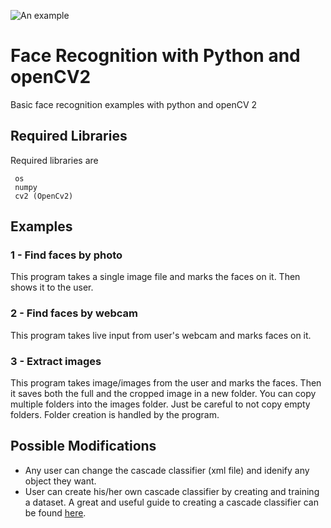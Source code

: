 ![An example](https://i.ibb.co/zht9YZ6/imgonline-com-ua-twotoone-Wh-CJu03i-Gkpe-Y8-KE.jpg)
# Face Recognition with Python and openCV2
 Basic face recognition examples with python and openCV 2
 
 ## Required Libraries
 Required libraries are
```
 os
 numpy
 cv2 (OpenCv2)
```
 
 ## Examples
 
### 1 - Find faces by photo

This program takes a single image file and marks the faces on it. Then shows it to the user.
####

### 2 - Find faces by webcam

This program takes live input from user's webcam and marks faces on it.

### 3 - Extract images

This program takes image/images from the user and marks the faces. Then it saves both the full and the cropped image in a new folder. You can copy multiple folders into the images folder. Just be careful to not copy empty folders. Folder creation is handled by the program.

## Possible Modifications
- Any user can change the cascade classifier (xml file) and idenify any object they want.
- User can create his/her own cascade classifier by creating and training a dataset. A great and useful guide to creating a cascade classifier can be found [here](https://medium.com/@toshyraf/train-dataset-to-xml-file-for-cascade-classifier-opencv-43a692b74bfe).
